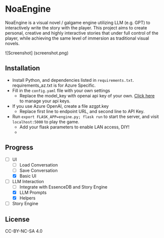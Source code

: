 # NoaEngine

NoaEngine is a visual novel / galgame engine utilizing LLM (e.g. GPT) to interactively write the story with the player. This project aims to create personal, creative and highly interactive stories that under full control of the player, while achieving the same level of immersion as traditional visual novels.

![Screenshot] (screenshot.png)

## Installation
- Install Python, and dependencies listed in `requirements.txt`. requirements_az.txt is for Azure Specific.
- Fill in the `config.yaml` file with your own settings
  - Replace the model_key with openai api key of your own. [Click here](https://platform.openai.com/account/api-keys) to manage your api keys.
- If you use Azure OpenAI, create a file azgpt.key
  - Replace first line to endpoint URL, and second line to API Key.
- Run `export FLASK_APP=engine.py; flask run` to start the server, and visit `localhost:5000` to play the game.
  - Add your flask parameters to enable LAN access, DIY!
  - 

## Progress
- [ ] UI
  - [ ] Load Conversation
  - [ ] Save Conversation
  - [x] Basic UI
- [ ] LLM Interaction
  - [ ] Integrate with EssenceDB and Story Engine
  - [x] LLM Prompts
  - [x] Helpers
- [ ] Story Engine

## License
CC-BY-NC-SA 4.0

